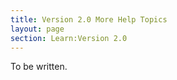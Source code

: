 ```yaml
---
title: Version 2.0 More Help Topics
layout: page
section: Learn:Version 2.0
---
```


To be written.
